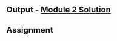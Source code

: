 ## Output - [Module 2 Solution](https://itz-tanisha.github.io/coursera-solutions/Mod-5-sol/)

## Assignment
